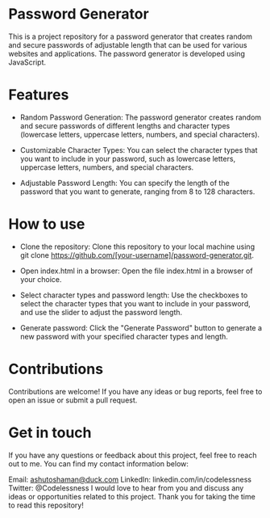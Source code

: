 # Password Generator
This is a project repository for a password generator that creates random and secure passwords of adjustable length that can be used for various websites and applications. The password generator is developed using JavaScript.

# Features
- Random Password Generation: The password generator creates random and secure passwords of different lengths and character types (lowercase letters, uppercase letters, numbers, and special characters).

- Customizable Character Types: You can select the character types that you want to include in your password, such as lowercase letters, uppercase letters, numbers, and special characters.

- Adjustable Password Length: You can specify the length of the password that you want to generate, ranging from 8 to 128 characters.

# How to use
- Clone the repository: Clone this repository to your local machine using git clone https://github.com/[your-username]/password-generator.git.

- Open index.html in a browser: Open the file index.html in a browser of your choice.

- Select character types and password length: Use the checkboxes to select the character types that you want to include in your password, and use the slider to adjust the password length.

- Generate password: Click the "Generate Password" button to generate a new password with your specified character types and length.

# Contributions
Contributions are welcome! If you have any ideas or bug reports, feel free to open an issue or submit a pull request.

# Get in touch
If you have any questions or feedback about this project, feel free to reach out to me. You can find my contact information below:

Email: ashutoshaman@duck.com
LinkedIn: linkedin.com/in/codelessness
Twitter: @Codelessness
I would love to hear from you and discuss any ideas or opportunities related to this project. Thank you for taking the time to read this repository!



